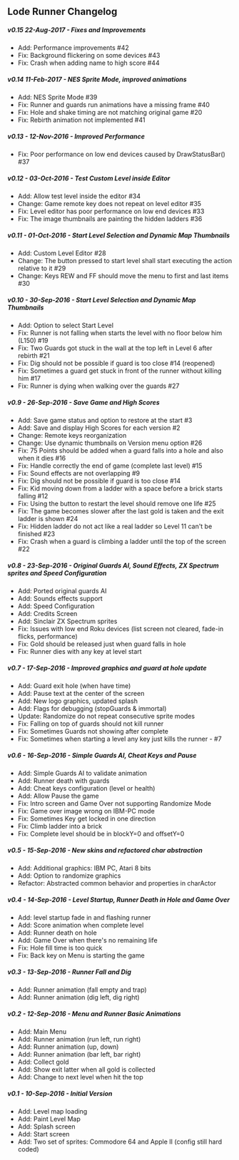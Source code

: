 ## Lode Runner Changelog

##### v0.15 22-Aug-2017 - Fixes and Improvements
* Add: Performance improvements #42
* Fix: Background flickering on some devices #43
* Fix: Crash when adding name to high score #44

##### v0.14 11-Feb-2017 - NES Sprite Mode, improved animations
* Add: NES Sprite Mode #39
* Fix: Runner and guards run animations have a missing frame #40
* Fix: Hole and shake timing are not matching original game #20
* Fix: Rebirth animation not implemented #41

##### v0.13 - 12-Nov-2016 - Improved Performance
* Fix: Poor performance on low end devices caused by DrawStatusBar() #37

##### v0.12 - 03-Oct-2016 - Test Custom Level inside Editor
* Add: Allow test level inside the editor #34
* Change: Game remote key does not repeat on level editor #35
* Fix: Level editor has poor performance on low end devices #33
* Fix: The image thumbnails are painting the hidden ladders #36

##### v0.11 - 01-Oct-2016 - Start Level Selection and Dynamic Map Thumbnails
* Add: Custom Level Editor #28
* Change: The button pressed to start level shall start executing the action relative to it #29
* Change: Keys REW and FF should move the menu to first and last items #30

##### v0.10 - 30-Sep-2016 - Start Level Selection and Dynamic Map Thumbnails
* Add: Option to select Start Level
* Fix: Runner is not falling when starts the level with no floor below him (L150) #19
* Fix: Two Guards got stuck in the wall at the top left in Level 6 after rebirth #21
* Fix: Dig should not be possible if guard is too close #14 (reopened)
* Fix: Sometimes a guard get stuck in front of the runner without killing him #17
* Fix: Runner is dying when walking over the guards #27

##### v0.9 - 26-Sep-2016 - Save Game and High Scores
* Add: Save game status and option to restore at the start #3
* Add: Save and display High Scores for each version #2
* Change: Remote keys reorganization
* Change: Use dynamic thumbnails on Version menu option #26
* Fix: 75 Points should be added when a guard falls into a hole and also when it dies #16
* Fix: Handle correctly the end of game (complete last level) #15
* Fix: Sound effects are not overlapping #9
* Fix: Dig should not be possible if guard is too close #14
* Fix: Kid moving down from a ladder with a space before a brick starts falling #12
* Fix: Using the button to restart the level should remove one life #25
* Fix: The game becomes slower after the last gold is taken and the exit ladder is shown #24
* Fix: Hidden ladder do not act like a real ladder so Level 11 can't be finished #23
* Fix: Crash when a guard is climbing a ladder until the top of the screen #22

##### v0.8 - 23-Sep-2016 - Original Guards AI, Sound Effects, ZX Spectrum sprites and Speed Configuration
* Add: Ported original guards AI
* Add: Sounds effects support
* Add: Speed Configuration
* Add: Credits Screen
* Add: Sinclair ZX Spectrum sprites
* Fix: Issues with low end Roku devices (list screen not cleared, fade-in flicks, performance)
* Fix: Gold should be released just when guard falls in hole
* Fix: Runner dies with any key at level start

##### v0.7 - 17-Sep-2016 - Improved graphics and guard at hole update
* Add: Guard exit hole (when have time)
* Add: Pause text at the center of the screen
* Add: New logo graphics, updated splash
* Add: Flags for debugging (stopGuards & immortal)
* Update: Randomize do not repeat consecutive sprite modes
* Fix: Falling on top of guards should not kill runner
* Fix: Sometimes Guards not showing after complete
* Fix: Sometimes when starting a level any key just kills the runner - #7

##### v0.6 - 16-Sep-2016 - Simple Guards AI, Cheat Keys and Pause
* Add: Simple Guards AI to validate animation
* Add: Runner death with guards
* Add: Cheat keys configuration (level or health)
* Add: Allow Pause the game
* Fix: Intro screen and Game Over not supporting Randomize Mode
* Fix: Game over image wrong on IBM-PC mode
* Fix: Sometimes Key get locked in one direction
* Fix: Climb ladder into a brick
* Fix: Complete level should be in blockY=0 and offsetY=0

##### v0.5 - 15-Sep-2016 - New skins and refactored char abstraction
* Add: Additional graphics: IBM PC, Atari 8 bits
* Add: Option to randomize graphics
* Refactor: Abstracted common behavior and properties in charActor

##### v0.4 - 14-Sep-2016 - Level Startup, Runner Death in Hole and Game Over
* Add: level startup fade in and flashing runner
* Add: Score animation when complete level
* Add: Runner death on hole
* Add: Game Over when there's no remaining life
* Fix: Hole fill time is too quick
* Fix: Back key on Menu is starting the game

##### v0.3 - 13-Sep-2016 - Runner Fall and Dig
* Add: Runner animation (fall empty and trap)
* Add: Runner animation (dig left, dig right)

##### v0.2 - 12-Sep-2016 - Menu and Runner Basic Animations
* Add: Main Menu
* Add: Runner animation (run left, run right)
* Add: Runner animation (up, down)
* Add: Runner animation (bar left, bar right)
* Add: Collect gold
* Add: Show exit latter when all gold is collected
* Add: Change to next level when hit the top

##### v0.1 - 10-Sep-2016 - Initial Version
* Add: Level map loading
* Add: Paint Level Map
* Add: Splash screen
* Add: Start screen
* Add: Two set of sprites: Commodore 64 and Apple II (config still hard coded)
